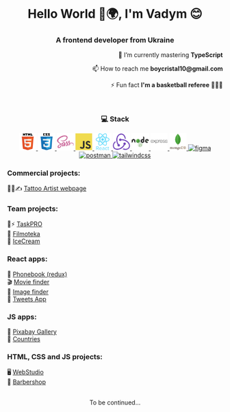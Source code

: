 <h1 align="center">Hello World 👋🌍, I'm Vadym 😊</h1>
<h3 align="center">A frontend developer from Ukraine</h3>
<div align="right">
 <p>🌱 I’m currently mastering <b>TypeScript</b> </p>
 <p>📫 How to reach me <b>boycristal10@gmail.com</b> </p>
 <p>⚡  Fun fact <b>I'm a basketball referee</b> 🏀🏀🏀</p>
</div>
<br>

<h3 align="center">💻 Stack</h3>
<p align="center">
 <a href="https://www.w3.org/html/" target="_blank" rel="noreferrer"> <img src="https://raw.githubusercontent.com/devicons/devicon/master/icons/html5/html5-original-wordmark.svg" alt="html5" width="40" height="40"/> </a> 
 <a href="https://www.w3schools.com/css/" target="_blank" rel="noreferrer"> <img src="https://raw.githubusercontent.com/devicons/devicon/master/icons/css3/css3-original-wordmark.svg" alt="css3" width="40" height="40"/> </a>
 <a href="https://sass-lang.com" target="_blank" rel="noreferrer"> <img src="https://raw.githubusercontent.com/devicons/devicon/master/icons/sass/sass-original.svg" alt="sass" width="40" height="40"/> </a> 
 <a href="https://developer.mozilla.org/en-US/docs/Web/JavaScript" target="_blank" rel="noreferrer"> <img src="https://raw.githubusercontent.com/devicons/devicon/master/icons/javascript/javascript-original.svg" alt="javascript" width="40" height="40"/> </a> 
 <a href="https://reactjs.org/" target="_blank" rel="noreferrer"> <img src="https://raw.githubusercontent.com/devicons/devicon/master/icons/react/react-original-wordmark.svg" alt="react" width="40" height="40"/> </a> 
 <a href="https://redux.js.org" target="_blank" rel="noreferrer"> <img src="https://raw.githubusercontent.com/devicons/devicon/master/icons/redux/redux-original.svg" alt="redux" width="40" height="40"/> </a> 
 <a href="https://nodejs.org" target="_blank" rel="noreferrer"> <img src="https://raw.githubusercontent.com/devicons/devicon/master/icons/nodejs/nodejs-original-wordmark.svg" alt="nodejs" width="40" height="40"/> </a> 
 <a href="https://expressjs.com" target="_blank" rel="noreferrer"> <img src="https://raw.githubusercontent.com/devicons/devicon/master/icons/express/express-original-wordmark.svg" alt="express" width="40" height="40"/> </a> 
 <a href="https://www.mongodb.com/" target="_blank" rel="noreferrer"> <img src="https://raw.githubusercontent.com/devicons/devicon/master/icons/mongodb/mongodb-original-wordmark.svg" alt="mongodb" width="40" height="40"/> </a> 
 <a href="https://www.figma.com/" target="_blank" rel="noreferrer"> <img src="https://www.vectorlogo.zone/logos/figma/figma-icon.svg" alt="figma" width="40" height="40"/> </a> 
 <a href="https://postman.com" target="_blank" rel="noreferrer"> <img src="https://www.vectorlogo.zone/logos/getpostman/getpostman-icon.svg" alt="postman" width="40" height="40"/> </a> 
  <a href="https://tailwindcss.com/" target="_blank" rel="noreferrer"> <img src="https://cdn.jsdelivr.net/gh/devicons/devicon@latest/icons/tailwindcss/tailwindcss-original.svg"  alt="tailwindcss" width="40" height="40" /> </a>      
</p>

<h3 align="left">Commercial projects:</h3>
 🐱‍👤✍ <a href="https://alinaivenko.com/" target="_blank">Tattoo Artist webpage</a><br>

 <h3 align="left">Team projects:</h3>
 📝⚡ <a href="https://github.com/ukrwebprom/TaskPro/" target="_blank">TaskPRO</a><br>
 🎥 <a href="https://deadlypants11.github.io/project/" target="_blank">Filmoteka</a><br>
 🍦 <a href="https://olexandryakowenko.github.io/team_project_9/" target="_blank">IceCream</a><br>
 
 

<h3 align="left">React apps:</h3>
 📘 <a href="https://vadympopov.github.io/goit-react-hw-08-phonebook/" target="_blank">Phonebook (redux)</a><br>
 🎬 <a href="https://vadympopov.github.io/goit-react-hw-05-movies/" target="_blank">Movie finder</a><br>
 📸 <a href="https://vadympopov.github.io/goit-react-hw-04-images/" target="_blank">Image finder</a><br>
 🐥 <a href="https://vadympopov.github.io/tweets-app/" target="_blank">Tweets App</a><br>

<h3 align="left">JS apps:</h3>
 🎨 <a href="https://vadympopov.github.io/pixabay-gallery/" target="_blank">Pixabay Gallery</a><br>
 🚩 <a href="https://vadympopov.github.io/goit-js-hw-10/" target="_blank">Countries</a><br> 

<h3 align="left">HTML, CSS and JS projects:</h3>
 🖥️ <a href="https://vadympopov.github.io/goit-markup-hw-08/" target="_blank">WebStudio</a><br>
 🧔 <a href="https://vadympopov.github.io/barbershop/" target="_blank">Barbershop</a><br>

 
<br>
<p align='center'>To be continued...</p>
<br>
